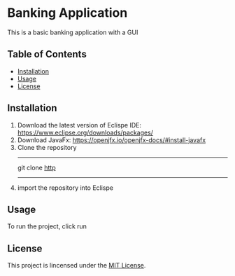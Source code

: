 # Banking Application
This is a basic banking application with a GUI

## Table of Contents
- [Installation](#installation)
- [Usage](#usage)
- [License](#usage)

## Installation
1. Download the latest version of Eclispe IDE: https://www.eclipse.org/downloads/packages/
2. Download JavaFx: https://openjfx.io/openjfx-docs/#install-javafx
3. Clone the repository
   ***
    git clone [http](https://github.com/hazorsource/Bank.git)
   ***
4. import the repository into Eclispe

## Usage
To run the project, click run 

## License
This project is lincensed under the [MIT License](LISCENSE).
